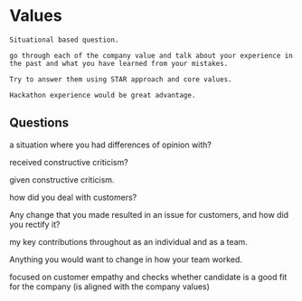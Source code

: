 # Values

```
Situational based question.

go through each of the company value and talk about your experience in the past and what you have learned from your mistakes. 

Try to answer them using STAR approach and core values. 

Hackathon experience would be great advantage.
```

## Questions

a situation where you had differences of opinion with?

received constructive criticism? 

given constructive criticism. 

how did you deal with customers? 

Any change that you made resulted in an issue for customers, and how did you rectify it? 

my key contributions throughout as an individual and as a team. 

Anything you would want to change in how your team worked.

focused on customer empathy and checks whether candidate is a good fit for the company (is aligned with the company values)
